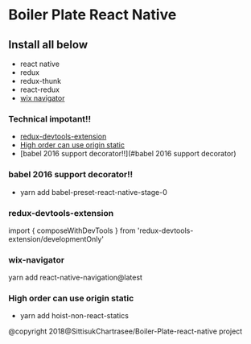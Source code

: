 # Boiler Plate React Native

## Install all below
* react native
* redux
* redux-thunk
* react-redux
* [wix navigator](#wix-navigator)

### Technical impotant!!
* [redux-devtools-extension](#redux-devtools-extension)
* [High order can use origin static](#high-order-can-use-origin-static)
* [babel 2016 support decorator!!](#babel 2016 support decorator)

### babel 2016 support decorator!!
* yarn add babel-preset-react-native-stage-0

### redux-devtools-extension
import { composeWithDevTools } from 'redux-devtools-extension/developmentOnly'

### wix-navigator
yarn add react-native-navigation@latest

### High order can use origin static
* yarn add hoist-non-react-statics


@copyright 2018@SittisukChartrasee/Boiler-Plate-react-native project


